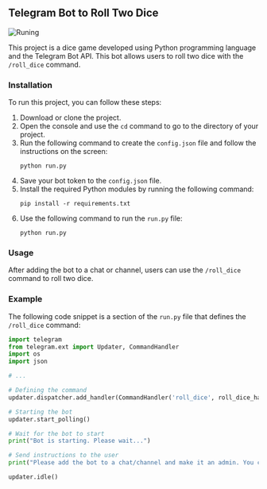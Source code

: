 ## Telegram Bot to Roll Two Dice
![Runing]([https://imgyukle.com/f/2023/04/08/QUZ4ee.png](https://i.hizliresim.com/h7ok8er.png))

This project is a dice game developed using Python programming language and the Telegram Bot API. This bot allows users to roll two dice with the `/roll_dice` command.

### Installation
To run this project, you can follow these steps:

1. Download or clone the project.
2. Open the console and use the `cd` command to go to the directory of your project.
3. Run the following command to create the `config.json` file and follow the instructions on the screen:
    ```
    python run.py 
    ```
4. Save your bot token to the `config.json` file.
5. Install the required Python modules by running the following command: 
    ```
    pip install -r requirements.txt
    ```
6. Use the following command to run the `run.py` file:
    ```
    python run.py 
    ```

### Usage
After adding the bot to a chat or channel, users can use the `/roll_dice` command to roll two dice.

### Example
The following code snippet is a section of the `run.py` file that defines the `/roll_dice` command:

```python
import telegram
from telegram.ext import Updater, CommandHandler
import os
import json

# ...

# Defining the command
updater.dispatcher.add_handler(CommandHandler('roll_dice', roll_dice_handler))

# Starting the bot
updater.start_polling()

# Wait for the bot to start
print("Bot is starting. Please wait...")

# Send instructions to the user
print("Please add the bot to a chat/channel and make it an admin. You can then use the /roll_dice command to roll two dice.")

updater.idle()
